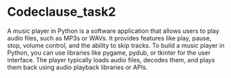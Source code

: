 # Codeclause_task2
A music player in Python is a software application that allows users to play audio files, such as MP3s or WAVs. It provides features like play, pause, stop, volume control, and the ability to skip tracks. To build a music player in Python, you can use libraries like pygame, pydub, or tkinter for the user interface. The player typically loads audio files, decodes them, and plays them back using audio playback libraries or APIs.
